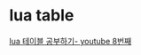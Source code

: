 # lua table
[lua 테이블 공부하기- youtube 8번째](https://www.youtube.com/watch?v=bSL-3081FYI&list=PLLwK93hM93Z3nhfJyRRWGRXHaXgNX0Itk&index=8)   